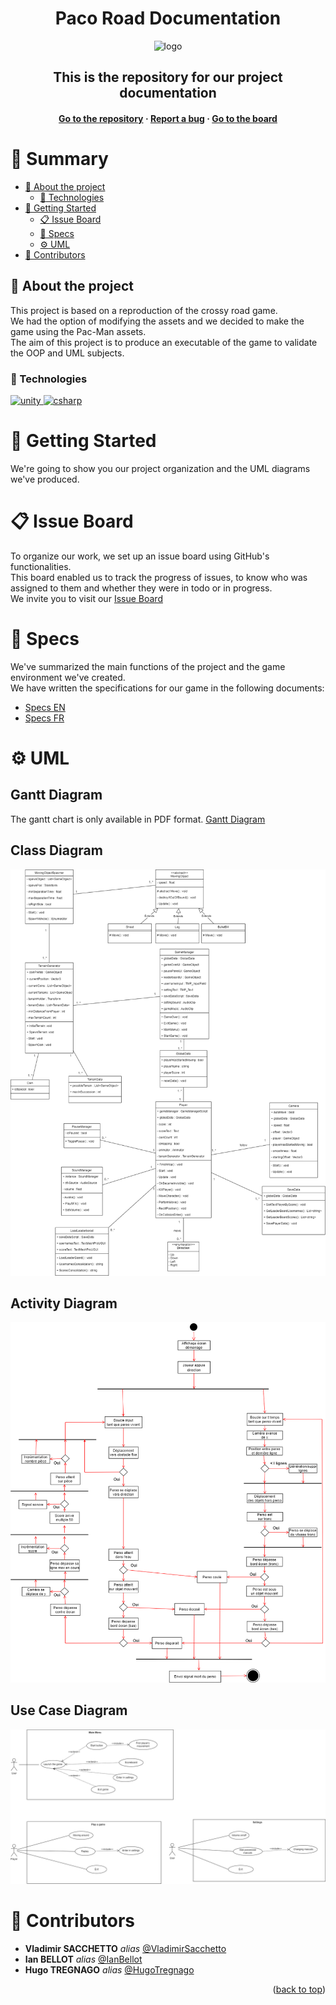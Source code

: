 <a name="readme-top"></a>

<div align="center" >
<h1 align="center">Paco Road Documentation</h1>
 <img
      src="https://www.classicgaming.cc/classics/pac-man/images/icons/pac-man-512x512.png"
      alt="logo"
      width="100"
      height="100"
    />

<h2>This is the repository for our project documentation</h2>
<h4>
    <a href="https://github.com/Paco-crossing-the-roads/Crossy_Roads_Cnam">Go to the repository</a>
  <span> · </span>
    <a href="https://github.com/Paco-crossing-the-roads/Crossy_Roads_Cnam/issues">Report a bug</a>
  <span> · </span>
    <a href="https://github.com/orgs/Paco-crossing-the-roads/projects/2">Go to the board</a>
  </h4>
</div>

# :notebook_with_decorative_cover: Summary

- [:notebook_with_decorative_cover: About the project](#star2-about-the-project)
  - [:space_invader: Technologies](#space_invader-technologies)
- [:toolbox: Getting Started](#toolbox-getting-started)
  - [:clipboard: Issue Board](#clipboard-issue-board)
  - [:memo: Specs](#memo-specs)
  - [:gear: UML](#gear-uml)
- [:wave: Contributors](#wave-contributors)

## :star2: About the project

This project is based on a reproduction of the crossy road game.<br>
We had the option of modifying the assets and we decided to make the game using the Pac-Man assets.<br>
The aim of this project is to produce an executable of the game to validate the OOP and UML subjects.<br>

### :space_invader: Technologies

  <a href="https://docs.unity.com/" target="_blank" rel="noreferrer">
    <img
      src="https://1000logos.net/wp-content/uploads/2021/10/Unity-logo.png"
      alt="unity"
      width="80"
      height="50"
    />
  </a>
  <a href="https://learn.microsoft.com/fr-fr/dotnet/csharp/" target="_blank" rel="noreferrer">
    <img
      src="https://upload.wikimedia.org/wikipedia/commons/thumb/b/bd/Logo_C_sharp.svg/1200px-Logo_C_sharp.svg.png"
      alt="csharp"
      width="50"
      height="50"
    />
  </a>

# :toolbox: Getting Started

We're going to show you our project organization and the UML diagrams we've produced.

# :clipboard: Issue Board

To organize our work, we set up an issue board using GitHub's functionalities.<br>
This board enabled us to track the progress of issues, to know who was assigned to them and whether they were in todo or in progress.<br>
We invite you to visit our [Issue Board](https://github.com/orgs/Paco-crossing-the-roads/projects/2)

# :memo: Specs 

We've summarized the main functions of the project and the game environment we've created.<br>
We have written the specifications for our game in the following documents: 
- [Specs EN](./Specs_Crossy_Road_EN.pdf)
- [Specs FR](./Specs_Crossy_Road_FR.pdf)

# :gear: UML

## Gantt Diagram

The gantt chart is only available in PDF format.
[Gantt Diagram](./Gantt_Diagram.pdf)

## Class Diagram

![class](./DiagramsCrossy/Class_Diagram.png)

## Activity Diagram

![activity](./DiagramsCrossy/Activity_Diagram.png)

## Use Case Diagram

![useCase](./DiagramsCrossy/Use_Case.png)

# :wave: Contributors

- **Vladimir SACCHETTO** _alias_ [@VladimirSacchetto](https://github.com/Vladimir9595)
- **Ian BELLOT** _alias_ [@IanBellot](https://github.com/ShortLegsFox)
- **Hugo TREGNAGO** _alias_ [@HugoTregnago](https://github.com/htregnagoCNAM)

<p align="right">(<a href="#readme-top">back to top</a>)</p>
